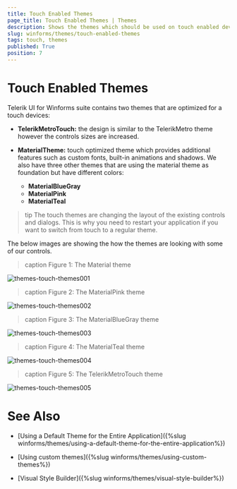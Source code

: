 ```yaml
---
title: Touch Enabled Themes
page_title: Touch Enabled Themes | Themes
description: Shows the themes which should be used on touch enabled devices and the features available in them.  
slug: winforms/themes/touch-enabled-themes
tags: touch, themes
published: True
position: 7
---
```


# Touch Enabled Themes

Telerik UI for Winforms suite contains two themes that are optimized for a touch devices:

* __TelerikMetroTouch:__ the design is similar to the TelerikMetro theme however the controls sizes are increased.


* __MaterialTheme:__ touch optimized theme which provides additional features such as custom fonts, built-in animations and shadows. We also have three other themes that are using the material theme as foundation but have different colors:
    * __MaterialBlueGray__
    * __MaterialPink__
    * __MaterialTeal__

>tip The touch themes are changing the layout of the existing controls and dialogs. This is why you need to restart your application if you want to switch from touch to a regular theme.


The below images are showing the how the themes are looking with some of our controls.

>caption Figure 1: The Material theme

![themes-touch-themes001](images/themes-touch-themes001.png)    

>caption Figure 2: The MaterialPink theme

![themes-touch-themes002](images/themes-touch-themes002.png)

>caption Figure 3: The MaterialBlueGray theme

![themes-touch-themes003](images/themes-touch-themes003.png)

>caption Figure 4: The MaterialTeal theme

![themes-touch-themes004](images/themes-touch-themes004.png)

>caption Figure 5: The TelerikMetroTouch theme

![themes-touch-themes005](images/themes-touch-themes005.png)    

# See Also

* [Using a Default Theme for the Entire Application]({%slug winforms/themes/using-a-default-theme-for-the-entire-application%})

* [Using custom themes]({%slug winforms/themes/using-custom-themes%})

* [Visual Style Builder]({%slug winforms/themes/visual-style-builder%})


